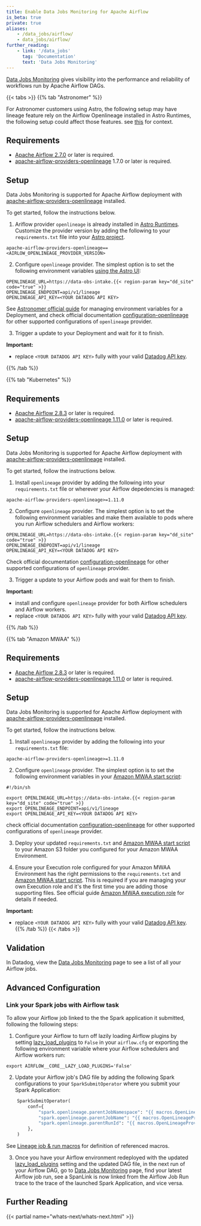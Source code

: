 ```yaml
---
title: Enable Data Jobs Monitoring for Apache Airflow
is_beta: true
private: true
aliases:
    - /data_jobs/airflow/
    - data_jobs/airflow/
further_reading:
    - link: '/data_jobs'
      tag: 'Documentation'
      text: 'Data Jobs Monitoring'
---
```


[Data Jobs Monitoring][1] gives visibility into the performance and reliability of workflows run by Apache Airflow DAGs.

{{< tabs >}}
{{% tab "Astronomer" %}}

<div class="alert alert-warning">
For Astronomer customers using Astro, the following setup may have lineage feature rely on the Airflow Openlineage installed in Astro Runtimes, the following setup could affect those features. see <a href=https://www.astronomer.io/docs/learn/airflow-openlineage#lineage-on-astro>this</a> for context.
</div>

## Requirements

* [Apache Airflow 2.7.0][2] or later is required.
* [apache-airflow-providers-openlineage][3] 1.7.0 or later is required.

## Setup

Data Jobs Monitoring is supported for Apache Airflow deployment with [apache-airflow-providers-openlineage][3] installed.

To get started, follow the instructions below.

1. Ariflow provider `openlineage` is already installed in [Astro Runtimes][6]. Customize the provider version by adding the following to your `requirements.txt` file into your [Astro project][13].
```text
apache-airflow-providers-openlineage==<AIRLOW_OPENLINEAGE_PROVIDER_VERSION>
```

2. Configure `openlineage` provider. The simplest option is to set the following environment variables [using the Astro UI][7]:
```shell
OPENLINEAGE_URL=https://data-obs-intake.{{< region-param key="dd_site" code="true" >}}
OPENLINEAGE_ENDPOINT=api/v1/lineage
OPENLINEAGE_API_KEY=<YOUR DATADOG API KEY>
```

See [Astronomer official guide][5] for managing environment variables for a Deployment, and check official documentation [configuration-openlineage][14] for other supported configurations of `openlineage` provider.

3. Trigger a update to your Deployment and wait for it to finish.

**Important:**
* replace `<YOUR DATADOG API KEY>` fully with your valid [Datadog API key][4].

{{% /tab %}}

{{% tab "Kubernetes" %}}
## Requirements

* [Apache Airflow 2.8.3][2] or later is required.
* [apache-airflow-providers-openlineage 1.11.0][3] or later is required.

## Setup

Data Jobs Monitoring is supported for Apache Airflow deployment with [apache-airflow-providers-openlineage][3] installed.

To get started, follow the instructions below.

1. Install `openlineage` provider by adding the following into your `requirements.txt` file or wherever your Airflow depedencies is managed:
```text
apache-airflow-providers-openlineage>=1.11.0
```

2. Configure `openlineage` provider. The simplest option is to set the following environment variables and make them available to pods where you run Airflow schedulers and Airflow workers:
```shell
OPENLINEAGE_URL=https://data-obs-intake.{{< region-param key="dd_site" code="true" >}}
OPENLINEAGE_ENDPOINT=api/v1/lineage
OPENLINEAGE_API_KEY=<YOUR DATADOG API KEY>
```

Check official documentation [configuration-openlineage][14] for other supported configurations of `openlineage` provider.

3. Trigger a update to your Airflow pods and wait for them to finish.

**Important:**
* install and configure `openlineage` provider for both Airflow schedulers and Airflow workers.
* replace `<YOUR DATADOG API KEY>` fully with your valid [Datadog API key][4].

{{% /tab %}}

{{% tab "Amazon MWAA" %}}
## Requirements

* [Apache Airflow 2.8.3][2] or later is required.
* [apache-airflow-providers-openlineage 1.11.0][3] or later is required.

## Setup

Data Jobs Monitoring is supported for Apache Airflow deployment with [apache-airflow-providers-openlineage][3] installed.

To get started, follow the instructions below.

1. Install `openlineage` provider by adding the following into your `requirements.txt` file:
```text
apache-airflow-providers-openlineage>=1.11.0
```

2. Configure `openlineage` provider. The simplest option is to set the following environment variables in your [Amazon MWAA start script][8]:
```shell
#!/bin/sh

export OPENLINEAGE_URL=https://data-obs-intake.{{< region-param key="dd_site" code="true" >}}
export OPENLINEAGE_ENDPOINT=api/v1/lineage
export OPENLINEAGE_API_KEY=<YOUR DATADOG API KEY>
```

check official documentation [configuration-openlineage][14] for other supported configurations of `openlineage` provider.

3. Deploy your updated `requirements.txt` and [Amazon MWAA start script][8] to your Amazon S3 folder you configured for your Amazon MWAA Environment.

4. Ensure your Execution role configured for your Amazon MWAA Environment has the right permissions to the `requirements.txt` and [Amazon MWAA start script][8]. This is required if you are managing your own Execution role and it's the first time you are adding those supporting files. See official guide [Amazon MWAA execution role][9] for details if needed. 

**Important:**
* replace `<YOUR DATADOG API KEY>` fully with your valid [Datadog API key][4].
{{% /tab %}}
{{< /tabs >}}

## Validation

In Datadog, view the [Data Jobs Monitoring][10] page to see a list of all your Airflow jobs.

## Advanced Configuration

### Link your Spark jobs with Airflow task
To allow your Airflow job linked to the the Spark application it submitted, following the following steps:

1. Configure your Airflow to turn off lazily loading Airflow plugins by setting [lazy_load_plugins][11] to `False` in your `airflow.cfg` or exporting the following environment variable where your Airflow schedulers and Airflow workers run:
```shell
export AIRFLOW__CORE__LAZY_LOAD_PLUGINS='False' 
```
2. Update your Airflow job's DAG file by adding the following Spark configurations to your `SparkSubmitOperator` where you submit your Spark Application:
```python
    SparkSubmitOperator(
        conf={
            "spark.openlineage.parentJobNamespace": "{{ macros.OpenLineageProviderPlugin.lineage_job_namespace() }}",
            "spark.openlineage.parentJobName": "{{ macros.OpenLineageProviderPlugin.lineage_job_name(task_instance) }}",
            "spark.openlineage.parentRunId": "{{ macros.OpenLineageProviderPlugin.lineage_run_id(task_instance) }}",
        },
    )
```
See [Lineage job & run macros][12] for definition of referenced macros.

3. Once you have your Airflow environment redeployed with the updated [lazy_load_plugins][11] setting and the updated DAG file, in the next run of your Airflow DAG, go to [Data Jobs Monitoring][10] page, find your latest Airflow job run, see a SpanLink is now linked from the Airflow Job Run trace to the trace of the launched Spark Application, and vice versa.

## Further Reading

{{< partial name="whats-next/whats-next.html" >}}

[1]: /data_jobs
[2]: https://github.com/apache/airflow/releases/tag/2.7.0
[3]: https://airflow.apache.org/docs/apache-airflow-providers-openlineage/stable/index.html
[4]: https://docs.datadoghq.com/account_management/api-app-keys/#api-keys
[5]: https://www.astronomer.io/docs/astro/manage-env-vars
[6]: https://www.astronomer.io/docs/astro/runtime-provider-reference
[7]: https://www.astronomer.io/docs/astro/manage-env-vars#using-the-astro-ui
[8]: https://docs.aws.amazon.com/mwaa/latest/userguide/using-startup-script.html
[9]: https://docs.aws.amazon.com/mwaa/latest/userguide/mwaa-create-role.html
[10]: https://app.datadoghq.com/data-jobs/
[11]: https://airflow.apache.org/docs/apache-airflow/stable/configurations-ref.html#lazy-load-plugins
[12]: https://airflow.apache.org/docs/apache-airflow-providers-openlineage/stable/macros.html#lineage-job-run-macros
[13]: https://www.astronomer.io/docs/astro/cli/develop-project
[14]: https://airflow.apache.org/docs/apache-airflow-providers-openlineage/stable/configurations-ref.html#configuration-openlineage